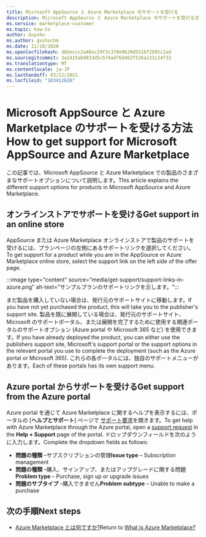 ```yaml
---
title: Microsoft AppSource と Azure Marketplace のサポートを受ける
description: Microsoft AppSource と Azure Marketplace のサポートを受ける方法について説明します。
ms.service: marketplace-customer
ms.topic: how-to
author: Guyshu
ms.author: gushuchm
ms.date: 11/18/2020
ms.openlocfilehash: d8deccc2a48ac29f3c370e9b20d551bf2b95c1ad
ms.sourcegitcommit: 3a2415ab9833d5c574ad76d462f526a131c24f33
ms.translationtype: MT
ms.contentlocale: ja-JP
ms.lasthandoff: 03/12/2021
ms.locfileid: "103412626"
---
```

# <a name="how-to-get-support-for-microsoft-appsource-and-azure-marketplace"></a><span data-ttu-id="5d73f-103">Microsoft AppSource と Azure Marketplace のサポートを受ける方法</span><span class="sxs-lookup"><span data-stu-id="5d73f-103">How to get support for Microsoft AppSource and Azure Marketplace</span></span>

<span data-ttu-id="5d73f-104">この記事では、Microsoft AppSource と Azure Marketplace での製品のさまざまなサポートオプションについて説明します。</span><span class="sxs-lookup"><span data-stu-id="5d73f-104">This article explains the different support options for products in Microsoft AppSource and Azure Marketplace.</span></span> 

## <a name="get-support-in-an-online-store"></a><span data-ttu-id="5d73f-105">オンラインストアでサポートを受ける</span><span class="sxs-lookup"><span data-stu-id="5d73f-105">Get support in an online store</span></span>

<span data-ttu-id="5d73f-106">AppSource または Azure Marketplace オンラインストアで製品のサポートを受けるには、プランページの左側にあるサポートリンクを選択してください。</span><span class="sxs-lookup"><span data-stu-id="5d73f-106">To get support for a product while you are in the AppSource or Azure Marketplace online store, select the support link on the left side of the offer page.</span></span> 

:::image type="content" source="media/get-support/support-links-in-azure.png" alt-text="サンプルプランのサポートリンクを示します。":::

<span data-ttu-id="5d73f-108">まだ製品を購入していない場合は、発行元のサポートサイトに移動します。</span><span class="sxs-lookup"><span data-stu-id="5d73f-108">If you have not yet purchased the product, this will take you to the publisher's support site.</span></span> <span data-ttu-id="5d73f-109">製品を既に展開している場合は、発行元のサポートサイト、Microsoft のサポートポータル、または展開を完了するために使用する関連ポータルのサポートオプション (Azure portal や Microsoft 365 など) を使用できます。</span><span class="sxs-lookup"><span data-stu-id="5d73f-109">If you have already deployed the product, you can either use the publishers support site,  Microsoft's support portal  or the support options in the relevant portal you use to complete the deployment (such as the Azure portal or Microsoft 365).</span></span> <span data-ttu-id="5d73f-110">これらの各ポータルには、独自のサポートメニューがあります。</span><span class="sxs-lookup"><span data-stu-id="5d73f-110">Each of these portals has its own support menu.</span></span>

## <a name="get-support-from-the-azure-portal"></a><span data-ttu-id="5d73f-111">Azure portal からサポートを受ける</span><span class="sxs-lookup"><span data-stu-id="5d73f-111">Get support from the Azure portal</span></span>

<span data-ttu-id="5d73f-112">Azure portal を通じて Azure Marketplace に関するヘルプを表示するには、ポータルの [**ヘルプとサポート**] ページで [サポート要求](https://portal.azure.com/#blade/Microsoft_Azure_Support/HelpAndSupportBlade/newsupportrequest)を開きます。</span><span class="sxs-lookup"><span data-stu-id="5d73f-112">To get help with Azure Marketplace through the Azure portal, open a [support request](https://portal.azure.com/#blade/Microsoft_Azure_Support/HelpAndSupportBlade/newsupportrequest) in the **Help + Support** page of the portal.</span></span> <span data-ttu-id="5d73f-113">ドロップダウンフィールドを次のように入力します。</span><span class="sxs-lookup"><span data-stu-id="5d73f-113">Complete the dropdown fields as follows:</span></span>

- <span data-ttu-id="5d73f-114">**問題の種類** –サブスクリプションの管理</span><span class="sxs-lookup"><span data-stu-id="5d73f-114">**Issue type** – Subscription management</span></span>
- <span data-ttu-id="5d73f-115">**問題の種類** –購入、サインアップ、またはアップグレードに関する問題</span><span class="sxs-lookup"><span data-stu-id="5d73f-115">**Problem type** – Purchase, sign up or upgrade issues</span></span>
- <span data-ttu-id="5d73f-116">**問題のサブタイプ** –購入できません</span><span class="sxs-lookup"><span data-stu-id="5d73f-116">**Problem subtype** – Unable to make a purchase</span></span>

## <a name="next-steps"></a><span data-ttu-id="5d73f-117">次の手順</span><span class="sxs-lookup"><span data-stu-id="5d73f-117">Next steps</span></span>

- <span data-ttu-id="5d73f-118">[Azure Marketplace とは何ですか?](azure-marketplace-overview.md)</span><span class="sxs-lookup"><span data-stu-id="5d73f-118">Return to [What is Azure Marketplace?](azure-marketplace-overview.md)</span></span>
